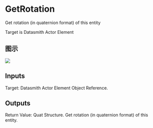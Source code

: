 # GetRotation

Get rotation (in quaternion format) of this entity

Target is Datasmith Actor Element

## 图示

![]($-20221218-18374086.png)

## Inputs

Target: Datasmith Actor Element Object Reference.  

## Outputs

Return Value: Quat Structure. Get rotation (in quaternion format) of this entity.

